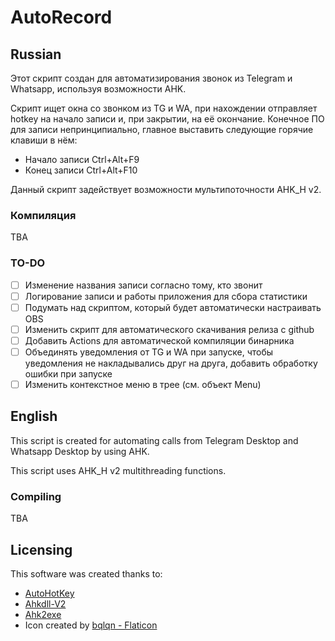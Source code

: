 # AutoRecord

## Russian

Этот скрипт создан для автоматизирования звонок из Telegram и Whatsapp, используя возможности AHK.

Скрипт ищет окна со звонком из TG и WA, при нахождении отправляет hotkey на начало записи и, при закрытии, на её окончание.
Конечное ПО для записи непринципиально, главное выставить следующие горячие клавиши в нём:

- Начало записи Ctrl+Alt+F9
- Конец записи Ctrl+Alt+F10

Данный скрипт задействует возможности мультипоточности AHK_H v2.

### Компиляция

TBA

### TO-DO

- [ ] Изменение названия записи согласно тому, кто звонит
- [ ] Логирование записи и работы приложения для сбора статистики
- [ ] Подумать над скриптом, который будет автоматически настраивать OBS
- [ ] Изменить скрипт для автоматического скачивания релиза с github
- [ ] Добавить Actions для автоматической компиляции бинарника
- [ ] Объединять уведомления от TG и WA при запуске, чтобы уведомления не накладывались друг на друга, добавить обработку ошибки при запуске
- [ ] Изменить контекстное меню в трее (см. объект Menu)

## English

This script is created for automating calls from Telegram Desktop and Whatsapp Desktop by using AHK.

This script uses AHK_H v2 multithreading functions.

### Compiling

TBA

## Licensing

This software was created thanks to:

- [AutoHotKey](https://github.com/AutoHotkey/AutoHotkey/tree/alpha)
- [Ahkdll-V2](https://github.com/HotKeyIt/ahkdll-v2-release/)
- [Ahk2exe](https://github.com/AutoHotkey/Ahk2Exe)
- Icon created by [bqlqn - Flaticon](https://www.flaticon.com/free-icon/radio-waves_1340130)
